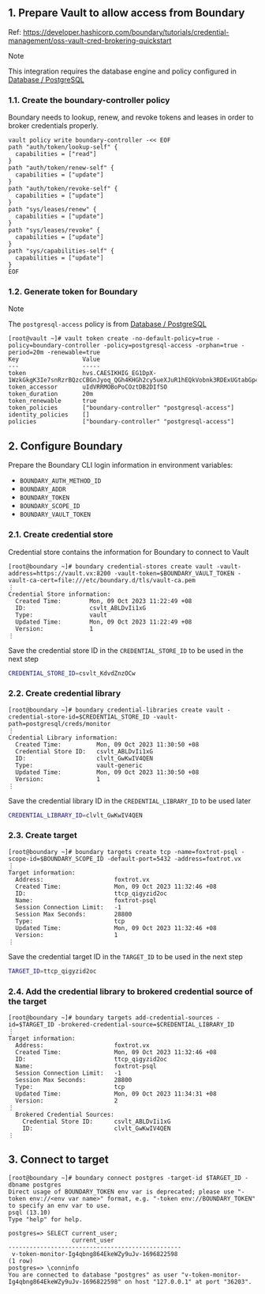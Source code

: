 ## 1. Prepare Vault to allow access from Boundary

Ref: https://developer.hashicorp.com/boundary/tutorials/credential-management/oss-vault-cred-brokering-quickstart

> [!Note]
>
> This integration requires the database engine and policy configured in [Database / PostgreSQL](../vault/db-postgres.md)

### 1.1. Create the boundary-controller policy

Boundary needs to lookup, renew, and revoke tokens and leases in order to broker credentials properly.

```console
vault policy write boundary-controller -<< EOF
path "auth/token/lookup-self" {
  capabilities = ["read"]
}
path "auth/token/renew-self" {
  capabilities = ["update"]
}
path "auth/token/revoke-self" {
  capabilities = ["update"]
}
path "sys/leases/renew" {
  capabilities = ["update"]
}
path "sys/leases/revoke" {
  capabilities = ["update"]
}
path "sys/capabilities-self" {
  capabilities = ["update"]
}
EOF
```

### 1.2. Generate token for Boundary

> [!Note]
>
> The `postgresql-access` policy is from [Database / PostgreSQL](vault/db-postgres.md)

```console
[root@vault ~]# vault token create -no-default-policy=true -policy=boundary-controller -policy=postgresql-access -orphan=true -period=20m -renewable=true
Key                  Value
---                  -----
token                hvs.CAESIKHIG_EG1DpX-1WzkGkgK3Ie7snRzrBQzcCBGnJyoq_QGh4KHGh2cy5ueXJuR1hEQkVobnk3RDExUGtabGp4eno
token_accessor       uIdVRRMOBoPoCOztDB2DIfSO
token_duration       20m
token_renewable      true
token_policies       ["boundary-controller" "postgresql-access"]
identity_policies    []
policies             ["boundary-controller" "postgresql-access"]
```

## 2. Configure Boundary

Prepare the Boundary CLI login information in environment variables:
- `BOUNDARY_AUTH_METHOD_ID`
- `BOUNDARY_ADDR`
- `BOUNDARY_TOKEN`
- `BOUNDARY_SCOPE_ID`
- `BOUNDARY_VAULT_TOKEN`

### 2.1. Create credential store

Credential store contains the information for Boundary to connect to Vault

```console
[root@boundary ~]# boundary credential-stores create vault -vault-address=https://vault.vx:8200 -vault-token=$BOUNDARY_VAULT_TOKEN -vault-ca-cert=file:///etc/boundary.d/tls/vault-ca.pem
⋮
Credential Store information:
  Created Time:        Mon, 09 Oct 2023 11:22:49 +08
  ID:                  csvlt_ABLDvIi1xG
  Type:                vault
  Updated Time:        Mon, 09 Oct 2023 11:22:49 +08
  Version:             1
⋮
```

Save the credential store ID in the `CREDENTIAL_STORE_ID` to be used in the next step

```sh
CREDENTIAL_STORE_ID=csvlt_KdvdZnzOCw
```

### 2.2. Create credential library

```console
[root@boundary ~]# boundary credential-libraries create vault -credential-store-id=$CREDENTIAL_STORE_ID -vault-path=postgresql/creds/monitor
⋮
Credential Library information:
  Created Time:          Mon, 09 Oct 2023 11:30:50 +08
  Credential Store ID:   csvlt_ABLDvIi1xG
  ID:                    clvlt_GwKwIV4QEN
  Type:                  vault-generic
  Updated Time:          Mon, 09 Oct 2023 11:30:50 +08
  Version:               1
⋮
```

Save the credential library ID in the `CREDENTIAL_LIBRARY_ID` to be used later

```sh
CREDENTIAL_LIBRARY_ID=clvlt_GwKwIV4QEN
```

### 2.3. Create target

```console
[root@boundary ~]# boundary targets create tcp -name=foxtrot-psql -scope-id=$BOUNDARY_SCOPE_ID -default-port=5432 -address=foxtrot.vx
⋮
Target information:
  Address:                    foxtrot.vx
  Created Time:               Mon, 09 Oct 2023 11:32:46 +08
  ID:                         ttcp_qigyzid2oc
  Name:                       foxtrot-psql
  Session Connection Limit:   -1
  Session Max Seconds:        28800
  Type:                       tcp
  Updated Time:               Mon, 09 Oct 2023 11:32:46 +08
  Version:                    1
⋮
```

Save the credential target ID in the `TARGET_ID` to be used in the next step

```sh
TARGET_ID=ttcp_qigyzid2oc
```

### 2.4. Add the credential library to brokered credential source of the target

```console
[root@boundary ~]# boundary targets add-credential-sources -id=$TARGET_ID -brokered-credential-source=$CREDENTIAL_LIBRARY_ID
⋮
Target information:
  Address:                    foxtrot.vx
  Created Time:               Mon, 09 Oct 2023 11:32:46 +08
  ID:                         ttcp_qigyzid2oc
  Name:                       foxtrot-psql
  Session Connection Limit:   -1
  Session Max Seconds:        28800
  Type:                       tcp
  Updated Time:               Mon, 09 Oct 2023 11:34:31 +08
  Version:                    2
⋮
  Brokered Credential Sources:
    Credential Store ID:      csvlt_ABLDvIi1xG
    ID:                       clvlt_GwKwIV4QEN
⋮
```

## 3. Connect to target

```console
[root@boundary ~]# boundary connect postgres -target-id $TARGET_ID -dbname postgres
Direct usage of BOUNDARY_TOKEN env var is deprecated; please use "-token env://<env var name>" format, e.g. "-token env://BOUNDARY_TOKEN" to specify an env var to use.
psql (13.10)
Type "help" for help.

postgres=> SELECT current_user;
                  current_user
-------------------------------------------------
 v-token-monitor-Ig4qbng864EkeWZy9uJv-1696822598
(1 row)
postgres=> \conninfo
You are connected to database "postgres" as user "v-token-monitor-Ig4qbng864EkeWZy9uJv-1696822598" on host "127.0.0.1" at port "36203".
```
